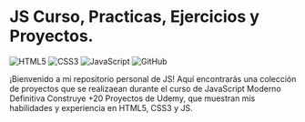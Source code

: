 # JS Curso, Practicas, Ejercicios y Proyectos.
![HTML5](https://img.shields.io/badge/HTML5-E34F26?style=for-the-badge&logo=html5&logoColor=white)
![CSS3](https://img.shields.io/badge/CSS3-1572B6?style=for-the-badge&logo=css3&logoColor=white)
![JavaScript](https://img.shields.io/badge/JavaScript-F7DF1E?style=for-the-badge&logo=javascript&logoColor=black)
![GitHub](https://img.shields.io/badge/github-%23121011.svg?style=for-the-badge&logo=github&logoColor=white)

¡Bienvenido a mi repositorio personal de JS! Aquí encontrarás una colección de proyectos que se realizaean durante el curso de JavaScript Moderno Definitiva Construye +20 Proyectos de Udemy, 
que muestran mis habilidades y experiencia en HTML5, CSS3 y JS.
